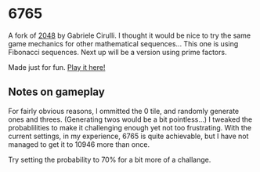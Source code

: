 # 6765
A fork of [2048](https://https://github.com/gabrielecirulli/2048) by Gabriele Cirulli.  I thought it would be nice to try the same game mechanics for other mathematical sequences... This one is using Fibonacci sequences. Next up will be a version using prime factors.

Made just for fun. [Play it here!](https://thereal64.github.io/6765/)

## Notes on gameplay
For fairly obvious reasons, I ommitted the 0 tile, and randomly generate ones and threes.  (Generating twos would be a bit pointless...) I tweaked the probablilities to make it challenging enough yet not too frustrating.  With the current settings, in my experience, 6765 is quite achievable, but I have not managed to get it to 10946 more than once.

Try setting the probability to 70% for a bit more of a challange.


